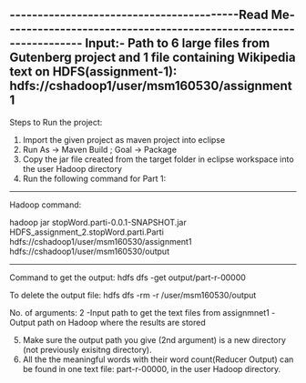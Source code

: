 -----------------------------------------Read Me-----------------------------------------------------------------
Input:- Path to 6 large files from Gutenberg project and 1 file containing Wikipedia text on HDFS(assignment-1):
hdfs://cshadoop1/user/msm160530/assignment1
-----------------------------------------------------------------------------------------------------------------
Steps to Run the project:
1. Import the given project as maven project into eclipse
2. Run As -> Maven Build ; Goal -> Package
3. Copy the jar file created from the target folder in eclipse workspace into the user Hadoop directory
4. Run the following command for Part 1:
----------------------------------------------------------------------------------------------------------------

Hadoop command:

hadoop jar stopWord.parti-0.0.1-SNAPSHOT.jar HDFS_assignment_2.stopWord.parti.Parti hdfs://cshadoop1/user/msm160530/assignment1 hdfs://cshadoop1/user/msm160530/output

-------------------------------------------------------------------------------------------------------------------
Command to get the output:
hdfs dfs -get output/part-r-00000

To delete the output file:
hdfs dfs -rm -r /user/msm160530/output

No. of arguments: 2
-Input path to get the text files from assignmnet1
-Output path on Hadoop where the results are stored

5. Make sure the output path you give (2nd argument) is a new directory (not previously exisitng directory).
6. All the the meaningful words with their word count(Reducer Output) can be found in one text file: part-r-00000, in the user Hadoop directory.
